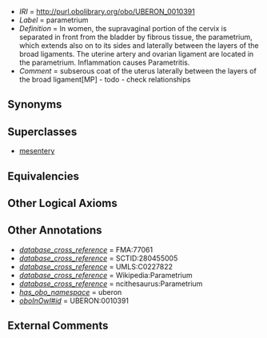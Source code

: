  * *IRI* = http://purl.obolibrary.org/obo/UBERON_0010391
 * *Label* = parametrium
 * *Definition* = In women, the supravaginal portion of the cervix is separated in front from the bladder by fibrous tissue, the parametrium, which extends also on to its sides and laterally between the layers of the broad ligaments. The uterine artery and ovarian ligament are located in the parametrium. Inflammation causes Parametritis.
 * *Comment* = subserous coat of the uterus laterally between the layers of the broad ligament[MP] - todo - check relationships

## Synonyms


## Superclasses

 * [mesentery](../../UBERON/95/UBERON_0002095.md)

## Equivalencies


## Other Logical Axioms


## Other Annotations

 * *[database_cross_reference](../../ef/oboInOwl#hasDbXref.md)* = FMA:77061
 * *[database_cross_reference](../../ef/oboInOwl#hasDbXref.md)* = SCTID:280455005
 * *[database_cross_reference](../../ef/oboInOwl#hasDbXref.md)* = UMLS:C0227822
 * *[database_cross_reference](../../ef/oboInOwl#hasDbXref.md)* = Wikipedia:Parametrium
 * *[database_cross_reference](../../ef/oboInOwl#hasDbXref.md)* = ncithesaurus:Parametrium
 * *[has_obo_namespace](../../ce/oboInOwl#hasOBONamespace.md)* = uberon
 * *[oboInOwl#id](../../id/oboInOwl#id.md)* = UBERON:0010391

## External Comments

